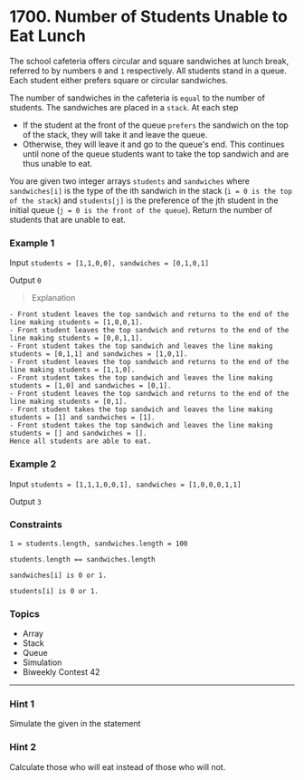 # 1700. Number of Students Unable to Eat Lunch

The school cafeteria offers circular and square sandwiches at lunch break, referred to by numbers `0` and `1` respectively. All students stand in a queue. Each student either prefers square or circular sandwiches.

The number of sandwiches in the cafeteria is `equal` to the number of students. The sandwiches are placed in a `stack`. At each step

- If the student at the front of the queue `prefers` the sandwich on the top of the stack, they will take it and leave the queue.
- Otherwise, they will leave it and go to the queue's end.
This continues until none of the queue students want to take the top sandwich and are thus unable to eat.

You are given two integer arrays `students` and `sandwiches` where `sandwiches[i]` is the type of the i​​​​​​th sandwich in the stack (`i = 0 is the top of the stack`) and `students[j]` is the preference of the j​​​​​​th student in the initial queue (`j = 0 is the front of the queue`). Return the number of students that are unable to eat.


### Example 1

Input `students = [1,1,0,0], sandwiches = [0,1,0,1]`

Output `0` 

> Explanation
```
- Front student leaves the top sandwich and returns to the end of the line making students = [1,0,0,1].
- Front student leaves the top sandwich and returns to the end of the line making students = [0,0,1,1].
- Front student takes the top sandwich and leaves the line making students = [0,1,1] and sandwiches = [1,0,1].
- Front student leaves the top sandwich and returns to the end of the line making students = [1,1,0].
- Front student takes the top sandwich and leaves the line making students = [1,0] and sandwiches = [0,1].
- Front student leaves the top sandwich and returns to the end of the line making students = [0,1].
- Front student takes the top sandwich and leaves the line making students = [1] and sandwiches = [1].
- Front student takes the top sandwich and leaves the line making students = [] and sandwiches = [].
Hence all students are able to eat.
```

### Example 2

Input `students = [1,1,1,0,0,1], sandwiches = [1,0,0,0,1,1]`

Output `3`
 

### Constraints

`1 = students.length, sandwiches.length = 100`

`students.length == sandwiches.length`

`sandwiches[i] is 0 or 1.`

`students[i] is 0 or 1.`


### Topics
- Array
- Stack
- Queue
- Simulation
- Biweekly Contest 42

---

### Hint 1
Simulate the given in the statement

### Hint 2
Calculate those who will eat instead of those who will not.